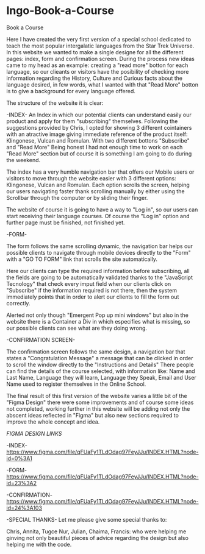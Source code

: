 # Ingo-Book-a-Course
Book a Course

Here I have created the very first version of a special school dedicated to teach the most popular intergalatic languages from the Star Trek Universe.
In this website we wanted to make a single designe for all the different pages: index, form and confirmation screen. During the process new ideas came to 
my head as an example: creating a "read more" botton for each language, so our clieants or visitors have the posibility of checking more information
regarding the History, Culture and Curious facts about the language desired, in few words, what I wanted with that "Read More" botton is to give a 
background for every language offered. 

The structure of the website it is clear:

-INDEX-
An Index in which our potential clients can understand easily our product and apply for them "subscribing" themselves. Following the suggestions provided 
by Chris, I opted for showing 3 different cointainers with an atractive image giving immediate reference of the product itself: Klingonese, Vulcan and Romulan. With two different bottons "Subscribe" and "Read More" Being honest I had not enough time to work on each "Read More" section but of course it is something I am going to do during the weekend.

The index has a very humble navigation bar that offers our Mobile users or visitors to move through the website easier with 3 different options: Klingonese, Vulcan and Romulan. Each option scrolls the screen, helping our users navigating faster thank scrolling manually by either using the Scrollbar through the computer or by sliding their finger.

The website of course it is going to have a way to "Log in", so our users can start receiving their language courses. Of course the "Log in" option and further page must be finished, not finished yet.

-FORM-

The form follows the same scrolling dynamic, the navigation bar helps our possible clients to navigate through mobile devices directly to the "Form" with a "GO TO FORM" link that scrolls the site automatically.

Here our clients can type the required information before subscribing, all the fields are going to be automatically validated thanks to the "JavaScript Tecnology" that check every imput field when our clients click on "Subscribe" if the information required is not there, then the system immediately points that in order to alert our clients to fill the form out correctly.

Alerted not only though "Emergent Pop up mini windows" but also in the website there is a Container a Div in which especifies what is missing, so our possible clients can see what are they doing wrong. 

-CONFIRMATION SCREEN-

The confirmation screen follows the same design, a navigation bar that states a "Congratulation Message" a message that can be clicked in order to scroll the window directly to the "Instructions and Details" There people can find the details of the course selected, with information like: Name and Last Name, Language they will learn, Language they Speak, Email and User Name used to register themselves in the Online School.

The final result of this first version of the website varies a little bit of the "Figma Design" there were some improvements and of course some ideas not completed, working further in this website will be adding not only the abscent ideas reflected in "Figma" but also new sections required to improve the whole concept and idea. 

*FIGMA DESIGN LINKS*

-INDEX-
https://www.figma.com/file/qFUaFy1TLdOdag97FeyJJu/INDEX.HTML?node-id=0%3A1

-FORM-
https://www.figma.com/file/qFUaFy1TLdOdag97FeyJJu/INDEX.HTML?node-id=23%3A2

-CONFIRMATION-
https://www.figma.com/file/qFUaFy1TLdOdag97FeyJJu/INDEX.HTML?node-id=24%3A103


-SPECIAL THANKS-
Let me please give some special thanks to:

Chris, Annita, Tugce Nur, Julian, Chaima, Francis: who were helping me ginving not only beautiful pieces of advice regarding the design but also helping me with the code.


